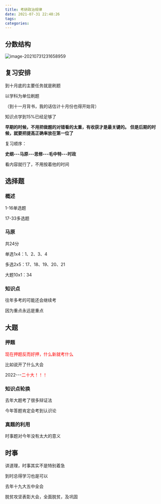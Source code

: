 ```yaml
---
title: 考研政治规律
date: 2021-07-31 22:48:26
tags:
categories:
---
```


## 分数结构

![image-20210731231658959](https://gitee.com/simple_one1/pic/raw/master/image-20210731231658959.png)

## 复习安排

到十月底的主要任务就是刷题

以学科为单位刷题

（到十一月背书，我的话估计十月份也得开始背）

知识点学到15%已经足够了

**早期的时候，不用把做题的对错看的太重，有收获才是最关键的。**
**但是后期的时候，就要把提高正确率放在第一位了**

复习顺序：

**史纲---马原---思修---毛中特---时政**

看内容就行了，不用按着他的时间

## 选择题

### 概述

1-16单选题

17-33多选题



### 马原

共24分

单选1x4：1、2、3、4

多选2x5：17、18、19、20、21

大题10x1：34



### 知识点

往年多考的可能还会继续考

因为重点永远是重点



## 大题

### 押题

<font color=red>现在押题反而好押，什么新就考什么</font>

比如说开了什么大会

2022---<font color=red>二十大！！！</font>

### 知识点轮换

去年大题考了很多辩证法

今年答题肯定会考到认识论

### 真题的利用

时事题对今年没有太大的意义





## 时事

讲道理，时事其实不是特别着急

到时总得学习也是可以

去年十九大五中全会

脱贫攻坚表彰大会，全面脱贫，及巩固